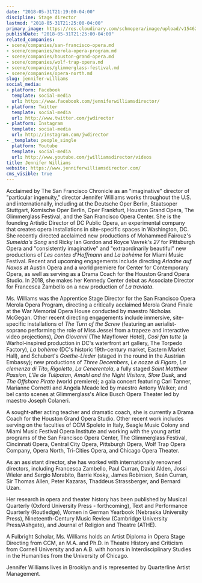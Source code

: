 ```yaml
---
date: "2018-05-31T21:19:00-04:00"
discipline: Stage director
lastmod: "2018-05-31T21:25:00-04:00"
primary_image: https://res.cloudinary.com/schmopera/image/upload/v1546219665/media/2018/12/JenniferWilliams.jpg
publishDate: "2018-05-31T21:25:00-04:00"
related_companies:
- scene/companies/san-francisco-opera.md
- scene/companies/merola-opera-program.md
- scene/companies/houston-grand-opera.md
- scene/companies/wolf-trap-opera.md
- scene/companies/glimmerglass-festival.md
- scene/companies/opera-north.md
slug: jennifer-williams
social_media:
- platform: Facebook
  template: social-media
  url: https://www.facebook.com/jenniferwilliamsdirector/
- platform: Twitter
  template: social-media
  url: http://www.twitter.com/jwdirector
- platform: Instagram
  template: social-media
  url: http://instagram.com/jwdirector
- _template: people_single
  platform: Youtube
  template: social-media
  url: http://www.youtube.com/jwilliamsdirector/videos
title: Jennifer Williams
website: https://www.jenniferwilliamsdirector.com/
cms_visible: true
---
```

Acclaimed by The San Francisco Chronicle as an "imaginative" director of "particular ingenuity," director Jennifer Williams works throughout the U.S. and internationally, including at the Deutsche Oper Berlin, Staatsoper Stuttgart, Komische Oper Berlin, Oper Frankfurt, Houston Grand Opera, The Glimmerglass Festival, and the San Francisco Opera Center. She is the founding Artistic Director of DC Public Opera, an experimental company that creates opera installations in site-specific spaces in Washington, DC. She recently directed acclaimed new productions of Mohammed Fairouz's *Sumeida's Song* and Ricky Ian Gordon and Royce Vavrek's *27* for Pittsburgh Opera and "consistently imaginative" and "extraordinarily beautiful" new productions of *Les contes d'Hoffmann* and *La bohème* for Miami Music Festival. Recent and upcoming engagements include directing *Ariadne auf Naxos* at Austin Opera and a world premiere for Center for Contemporary Opera, as well as serving as a Drama Coach for the Houston Grand Opera Studio. In 2018, she makes her Kennedy Center debut as Associate Director for Francesca Zambello on a new production of *La traviata*.

Ms. Williams was the Apprentice Stage Director for the San Francisco Opera Merola Opera Program, directing a critically acclaimed Merola Grand Finale at the War Memorial Opera House conducted by maestro Nicholas McGegan. Other recent directing engagements include immersive, site-specific installations of *The Turn of the Screw* (featuring an aerialist-soprano performing the role of Miss Jessel from a trapeze and interactive video projections), *Don Giovanni* (The Mayflower Hotel), *Così fan tutte* (a Warhol-inspired production in DC's waterfront art gallery, The Torpedo Factory), *La bohème* (DC's historic 19th-century market, Eastern Market Hall), and Schubert's *Goethe-Lieder* (staged in the round in the Austrian Embassy); new productions of *Three Decembers*, *Le nozze di Figaro*, *La clemenza di Tito*, *Rigoletto*, *La Cenerentola*, a fully staged *Saint Matthew Passion*, *L'île de Tulipatan*, *Amahl and the Night Visitors*, *Slow Dusk*, and *The Offshore Pirate* (world premiere); a gala concert featuring Carl Tanner, Marianne Cornetti and Angela Meade led by maestro Antony Walker; and bel canto scenes at Glimmerglass's Alice Busch Opera Theater led by maestro Joseph Colaneri. 

A sought-after acting teacher and dramatic coach, she is currently a Drama Coach for the Houston Grand Opera Studio. Other recent work includes serving on the faculties of CCM Spoleto in Italy, Seagle Music Colony and Miami Music Festival Opera Institute and working with the young artist programs of the San Francisco Opera Center, The Glimmerglass Festival, Cincinnati Opera, Central City Opera, Pittsburgh Opera, Wolf Trap Opera Company, Opera North, Tri-Cities Opera, and Chicago Opera Theater.

As an assistant director, she has worked with internationally renowned directors, including Francesca Zambello, Paul Curran, David Alden, Jossi Wieler and Sergio Morabito, Barrie Kosky, James Robinson, Seán Curran, Sir Thomas Allen, Peter Kazaras, Thaddeus Strassberger, and Bernard Uzan.

Her research in opera and theater history has been published by Musical Quarterly (Oxford University Press - forthcoming), Text and Performance Quarterly (Routledge), Women in German Yearbook (Nebraska University Press), Nineteenth-Century Music Review (Cambridge University Press/Ashgate), and Journal of Religion and Theatre (ATHE).

A Fulbright Scholar, Ms. Williams holds an Artist Diploma in Opera Stage Directing from CCM, an M.A. and Ph.D. in Theatre History and Criticism from Cornell University and an A.B. with honors in Interdisciplinary Studies in the Humanities from the University of Chicago.

Jennifer Williams lives in Brooklyn and is represented by Quarterline Artist Management.